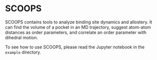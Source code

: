 # SCOOPS
SCOOPS  contains tools to analyze binding site dynamics and allostery. It can find the volume of a pocket in an MD trajectory, suggest atom-atom distances as order parameters, and correlate an order parameter with dihedral motion.

To see how to use SCOOPS, please read the Jupyter notebook in the `example` directory.